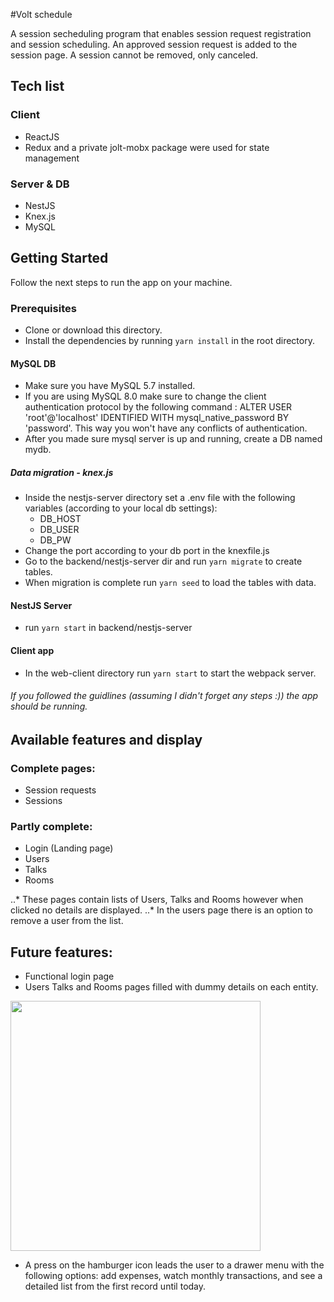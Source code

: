 #Volt schedule

A session secheduling program that enables session request registration and session scheduling. An approved session request is added to the session page. A session cannot be removed, only canceled.

## Tech list
### Client
- ReactJS
- Redux and a private jolt-mobx package were used for state management
### Server & DB
- NestJS
- Knex.js
- MySQL

## Getting Started

Follow the next steps to run the app on your machine.

### Prerequisites

- Clone or download this directory.
- Install the dependencies by running ```yarn install``` in the root directory.

#### MySQL DB
- Make sure you have MySQL 5.7 installed.
- If you are using MySQL 8.0 make sure to change the client authentication protocol by the following command : ALTER USER 'root'@'localhost' IDENTIFIED WITH mysql_native_password BY 'password'. This way you won't have any conflicts of authentication.
- After you made sure mysql server is up and running, create a DB named mydb.
##### Data migration - knex.js
- Inside the nestjs-server directory set a .env file with the following variables (according to your local db settings):
  - DB_HOST 
  - DB_USER 
  - DB_PW
- Change the port according to your db port in the knexfile.js
- Go to the backend/nestjs-server dir and run ```yarn migrate``` to create tables.
- When migration is complete run ```yarn seed``` to load the tables with data.

#### NestJS Server
- run ```yarn start``` in backend/nestjs-server

#### Client app
- In the web-client directory run ```yarn start``` to start the webpack server.

###### If you followed the guidlines (assuming I didn't forget any steps :)) the app should be running.

## Available features and display

### Complete pages:
- Session requests
- Sessions

### Partly complete:
- Login (Landing page)
- Users
- Talks
- Rooms

..* These pages contain lists of Users, Talks and Rooms however when clicked no details are displayed.
..* In the users page there is an option to remove a user from the list.

## Future features:
- Functional login page
- Users Talks and Rooms pages filled with dummy details on each entity.

<img src ="/images/Landing.png" height = 400>


- A press on the hamburger icon leads the user to a drawer menu with the following options: add expenses, watch monthly transactions, and see a detailed list from the first record until today.
